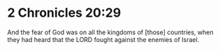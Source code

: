 # 2 Chronicles 20:29

And the fear of God was on all the kingdoms of [those] countries, when they had heard that the LORD fought against the enemies of Israel.